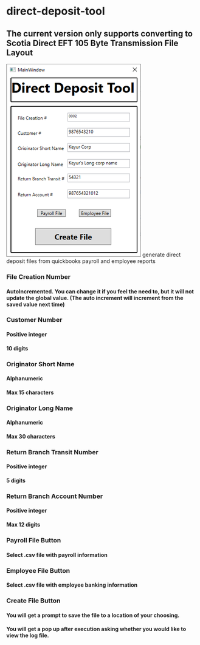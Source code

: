 # direct-deposit-tool
## The current version only supports converting to Scotia Direct EFT 105 Byte Transmission File Layout
![](https://github.com/keypat/direct-deposit-tool/blob/master/GUI.PNG)
generate direct deposit files from quickbooks payroll and employee reports

### File Creation Number
####   AutoIncremented. You can change it if you feel the need to, but it will not update the global value. (The auto increment will increment from the saved value next time)
### Customer Number
####   Positive integer
####   10 digits
### Originator Short Name
####   Alphanumeric
####   Max 15 characters
### Originator Long Name
####   Alphanumeric
####   Max 30 characters
### Return Branch Transit Number
####   Positive integer
####   5 digits
### Return Branch Account Number
####   Positive integer
####   Max 12 digits
### Payroll File Button
####   Select .csv file with payroll information
### Employee File Button
####   Select .csv file with employee banking information
### Create File Button
#### You will get a prompt to save the file to a location of your choosing.
#### You will get a pop up after execution asking whether you would like to view the log file.

